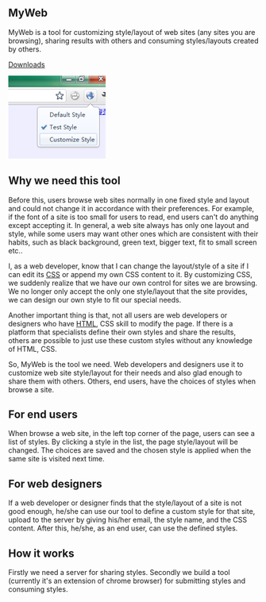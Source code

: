 ## MyWeb

MyWeb is a tool for customizing style/layout of web sites (any sites you are browsing), sharing results with others and consuming styles/layouts created by others.

[Downloads](https://github.com/WenchaoZeng/MyWeb/downloads)


![screen shot](https://github.com/WenchaoZeng/MyWeb/raw/master/screen_shot.png)


## Why we need this tool

Before this, users browse web sites normally in one fixed style and layout and could not change it in accordance with their preferences. For example, if the font of a site is too small for users to read, end users can't do anything except accepting it. In general, a web site always has only one layout and style, while some users may want other ones which are consistent with their habits, such as black background, green text, bigger text, fit to small screen etc..

I, as a web developer, know that I can change the layout/style of a site if I can edit its [CSS](http://en.wikipedia.org/wiki/Cascading_Style_Sheets) or append my own CSS content to it. By customizing CSS, we suddenly realize that we have our own control for sites we are browsing. We no longer only accept the only one style/layout that the site provides, we can design our own style to fit our special needs.

Another important thing is that, not all users are web developers or designers who have [HTML](http://en.wikipedia.org/wiki/HTML), CSS skill to modify the page. If there is a platform that specialists define their own styles and share the results, others are possible to just use these custom styles without any knowledge of HTML, CSS.

So, MyWeb is the tool we need. Web developers and designers use it to customize web site style/layout for their needs and also glad enough to share them with others. Others, end users, have the choices of styles when browse a site.

## For end users

When browse a web site, in the left top corner of the page, users can see a list of styles. By clicking a style in the list, the page style/layout will be changed. The choices are saved and the chosen style is applied when the same site is visited next time. 

## For web designers

If a web developer or designer finds that the style/layout of a site is not good enough, he/she can use our tool to define a custom style for that site, upload to the server by giving his/her email, the style name, and the CSS content. After this, he/she, as an end user, can use the defined styles.

## How it works

Firstly we need a server for sharing styles. Secondly we build a tool (currently it's an extension of chrome browser) for submitting styles and consuming styles.